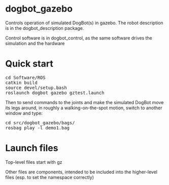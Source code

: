 # dogbot_gazebo

Controls operation of simulated DogBot(s) in gazebo.  The robot description is in the dogbot_description package.

Control software is in dogbot_control, as the same software drives the simulation and the hardware

# Quick start

<pre>
cd Software/ROS
catkin build
source devel/setup.bash
roslaunch dogbot_gazebo gztest.launch
</pre>

Then to send commands to the joints and make the simulated DogBot move its legs around, in roughly a walking-on-the-spot motion, switch to another window and type:

<pre>
cd src/dogbot_gazebo/bags/
rosbag play -l demo1.bag
</pre>

# Launch files

Top-level files start with gz

Other files are components, intended to be included into the higher-level files (esp. to set the namespace correctly)


